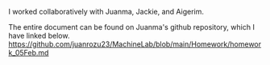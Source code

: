 I worked collaboratively with Juanma, Jackie, and Aigerim.

The entire document can be found on Juanma's github repository, which I have linked below. https://github.com/juanrozu23/MachineLab/blob/main/Homework/homework_05Feb.md
